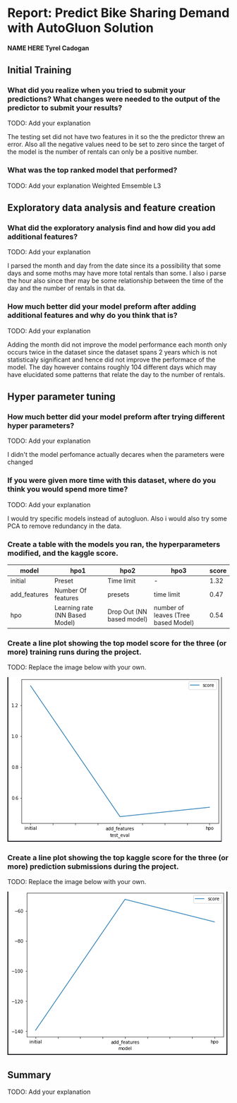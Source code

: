 # Report: Predict Bike Sharing Demand with AutoGluon Solution
#### NAME HERE Tyrel Cadogan 

## Initial Training
### What did you realize when you tried to submit your predictions? What changes were needed to the output of the predictor to submit your results?
TODO: Add your explanation

The testing set did not have two features in it so the the predictor threw an error. Also all the negative values need to be set to zero since the target of the model is the number of rentals can only be a positive number.


### What was the top ranked model that performed?
TODO: Add your explanation
Weighted Emsemble L3

## Exploratory data analysis and feature creation
### What did the exploratory analysis find and how did you add additional features?
TODO: Add your explanation

I parsed the month and day from the date since its a possibility that some days and some moths may have more total rentals than some.
I also i parse the hour also since ther may be some relationship between the time of the day and the number of rentals in that da.



### How much better did your model preform after adding additional features and why do you think that is?
TODO: Add your explanation

Adding the month did not improve the model performance each month only occurs twice in the dataset since the dataset spans 2 years which is not statisticaly significant and hence did not improve the performace of the model. The day however contains roughly 104 different days which may have elucidated some patterns that relate the day to the number of rentals.

## Hyper parameter tuning
### How much better did your model preform after trying different hyper parameters?
TODO: Add your explanation

I didn't the model perfomance actually decares when the parameters were changed  

### If you were given more time with this dataset, where do you think you would spend more time?
TODO: Add your explanation

I would try specific models instead of autogluon. Also i would also try some PCA to remove redundancy in the data. 

### Create a table with the models you ran, the hyperparameters modified, and the kaggle score.
|model|hpo1|hpo2|hpo3|score|
|--|--|--|--|--|
|initial|Preset|Time limit|-|1.32|
|add_features|Number Of features|presets|time limit|0.47|
|hpo|Learning rate (NN Based Model)| Drop Out (NN based model)|number of leaves (Tree based Model)|0.54|

### Create a line plot showing the top model score for the three (or more) training runs during the project.

TODO: Replace the image below with your own.

![model_train_score.png](img/kaggle_Scores.png)

### Create a line plot showing the top kaggle score for the three (or more) prediction submissions during the project.

TODO: Replace the image below with your own.

![model_test_score.png](img/Score.png)

## Summary
TODO: Add your explanation
